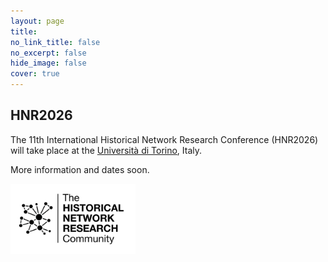```yaml
---
layout: page
title: 
no_link_title: false 
no_excerpt: false 
hide_image: false
cover: true
---
```


## HNR2026

The 11th International Historical Network Research Conference (HNR2026) will take place at the [Università di Torino](https://www.unito.it/), Italy.

More information and dates soon.

<img src="img/hnr_logo_vector.png" width="200">
